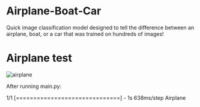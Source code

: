 # Airplane-Boat-Car
Quick image classification model designed to tell the difference between an airplane, boat,  or a car that was trained on hundreds of images!

# Airplane test
![airplane](https://user-images.githubusercontent.com/101684827/174423003-b3861ab6-751e-4fdc-aec9-5827cce95f14.jpeg)

After running main.py:

1/1 [==============================] - 1s 638ms/step
Airplane
